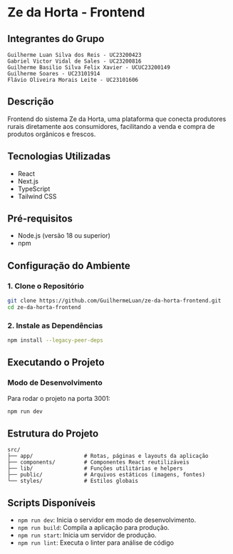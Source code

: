 # Ze da Horta - Frontend

## Integrantes do Grupo

    Guilherme Luan Silva dos Reis - UC23200423
    Gabriel Victor Vidal de Sales - UC23200816
    Guilherme Basilio Silva Felix Xavier - UCUC23200149
    Guilherme Soares - UC23101914
    Flávio Oliveira Morais Leite - UC23101606

## Descrição
Frontend do sistema Ze da Horta, uma plataforma que conecta produtores rurais diretamente aos consumidores, facilitando a venda e compra de produtos orgânicos e frescos.

## Tecnologias Utilizadas
- React
- Next.js
- TypeScript
- Tailwind CSS

## Pré-requisitos
- Node.js (versão 18 ou superior)
- npm

## Configuração do Ambiente

### 1. Clone o Repositório
```bash
git clone https://github.com/GuilhermeLuan/ze-da-horta-frontend.git
cd ze-da-horta-frontend
```

### 2. Instale as Dependências
```bash
npm install --legacy-peer-deps
```

## Executando o Projeto

### Modo de Desenvolvimento
Para rodar o projeto na porta 3001:
```bash
npm run dev
```

## Estrutura do Projeto
```
src/
├── app/                # Rotas, páginas e layouts da aplicação
├── components/         # Componentes React reutilizáveis
├── lib/                # Funções utilitárias e helpers
├── public/             # Arquivos estáticos (imagens, fontes)
└── styles/             # Estilos globais
```

## Scripts Disponíveis
- `npm run dev`: Inicia o servidor em modo de desenvolvimento.
- `npm run build`: Compila a aplicação para produção.
- `npm run start`: Inicia um servidor de produção.
- `npm run lint`: Executa o linter para análise de código
